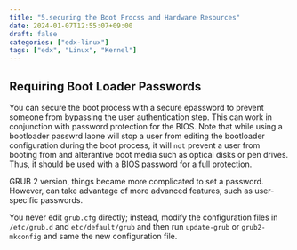 ```yaml
---
title: "5.securing the Boot Procss and Hardware Resources"
date: 2024-01-07T12:55:07+09:00
draft: false
categories: ["edx-linux"]
tags: ["edx", "Linux", "Kernel"]
---
```


## Requiring Boot Loader Passwords

You can secure the boot process with a secure epassword to prevent someone from bypassing the user authentication step. This can work in conjunction with password protection for the BIOS. Note that while using a bootloader passwrd laone will stop a user from editing the bootloader configuration during the boot process, it will `not` prevent a user from booting from and alterantive boot media such as optical disks or pen drives. Thus, it should be used with a BIOS password for a full protection.

GRUB 2 version, things became more complicated to set a password. However, can take advantage of more advanced features, such as user-specific passwords.

You never edit `grub.cfg` directly; instead, modify the configuration files in `/etc/grub.d` and `etc/default/grub` and then run `update-grub` or `grub2-mkconfig` and same the new configuration file.
